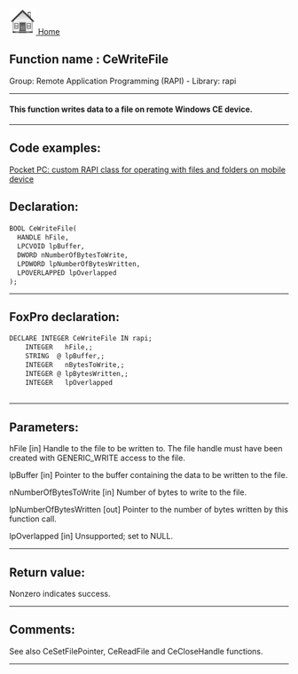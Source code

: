 [<img src="../../images/home.png"> Home ](https://github.com/VFPX/Win32API)  

## Function name : CeWriteFile
Group: Remote Application Programming (RAPI) - Library: rapi    
***  


#### This function writes data to a file on remote Windows CE device.
***  


## Code examples:
[Pocket PC: custom RAPI class for operating with files and folders on mobile device](../../samples/sample_448.md)  

## Declaration:
```foxpro  
BOOL CeWriteFile(
  HANDLE hFile,
  LPCVOID lpBuffer,
  DWORD nNumberOfBytesToWrite,
  LPDWORD lpNumberOfBytesWritten,
  LPOVERLAPPED lpOverlapped
);  
```  
***  


## FoxPro declaration:
```foxpro  
DECLARE INTEGER CeWriteFile IN rapi;
	INTEGER   hFile,;
	STRING  @ lpBuffer,;
	INTEGER   nBytesToWrite,;
	INTEGER @ lpBytesWritten,;
	INTEGER   lpOverlapped
  
```  
***  


## Parameters:
hFile 
[in] Handle to the file to be written to. The file handle must have been created with GENERIC_WRITE access to the file. 

lpBuffer 
[in] Pointer to the buffer containing the data to be written to the file. 

nNumberOfBytesToWrite 
[in] Number of bytes to write to the file. 

lpNumberOfBytesWritten 
[out] Pointer to the number of bytes written by this function call.

lpOverlapped 
[in] Unsupported; set to NULL. 
  
***  


## Return value:
Nonzero indicates success.  
***  


## Comments:
See also CeSetFilePointer, CeReadFile and CeCloseHandle functions.  
  
***  

